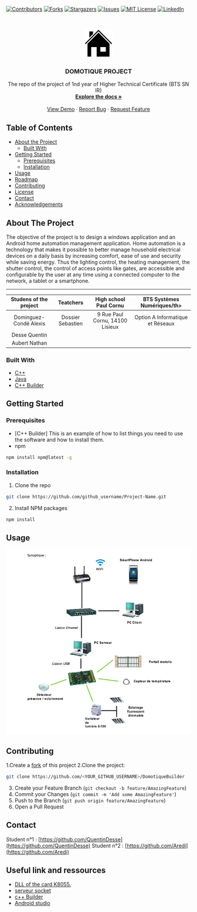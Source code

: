 <!-- DOMOTIQUE PROJECT -->
<!--
*** I'm using markdown "reference style" links for readability.
*** Reference links are enclosed in brackets [ ] instead of parentheses ( ).
*** See the bottom of this document for the declaration of the reference variables
*** for contributors-url, forks-url, etc. This is an optional, concise syntax you may use.
*** https://www.markdownguide.org/basic-syntax/#reference-style-links
-->
[![Contributors][contributors-shield]][contributors-url]
[![Forks][forks-shield]][forks-url]
[![Stargazers][stars-shield]][stars-url]
[![Issues][issues-shield]][issues-url]
[![MIT License][license-shield]][license-url]
[![LinkedIn][linkedin-shield]][linkedin-url]



<!-- PROJECT LOGO -->
<br />
<p align="center">
  <a href="https://github.com/QuentinDesse/Domotique">
    <img src="house_38533.png" alt="Logo" width="80" height="80">
  </a>

  <h3 align="center">DOMOTIQUE PROJECT</h3>

  <p align="center">
  The repo of the project of 1nd year of Higher Technical Certificate (BTS SN IR)
    <br />
    <a href="https://github.com/github_username/repo"><strong>Explore the docs »</strong></a>
    <br />
    <br />
    <a href="https://github.com/github_username/repo">View Demo</a>
    ·
    <a href="https://github.com/github_username/repo/issues">Report Bug</a>
    ·
    <a href="https://github.com/github_username/repo/issues">Request Feature</a>
  </p>
</p>



<!-- TABLE OF CONTENTS -->
## Table of Contents

* [About the Project](#about-the-project)
  * [Built With](#built-with)
* [Getting Started](#getting-started)
  * [Prerequisites](#prerequisites)
  * [Installation](#installation)
* [Usage](#usage)
* [Roadmap](#roadmap)
* [Contributing](#contributing)
* [License](#license)
* [Contact](#contact)
* [Acknowledgements](#acknowledgements)



<!-- ABOUT THE PROJECT -->
## About The Project

The objective of the project is to design a windows application and an Android home automation management application.
Home automation is a technology that makes it possible to better manage household electrical devices on a daily basis by increasing comfort, ease of use and security while saving energy.
Thus the lighting control, the heating management, the shutter control, the control of access points like gates, 
are accessible and configurable by the user at any time using a connected computer to the network, a tablet or a smartphone.


------------------------------------------------
<table>
    <thead>
        <tr>
            <th align="center">Studens of the project</th>
            <th align="center">Teatchers</th>
            <th align="center">High school Paul Cornu</th>
            <th align="center">BTS Systèmes Numériques/th>
        </tr>
    </thead>
    <tbody>
        <tr>
            <td align="center">Dominguez-Condé Alexis</td>
            <td align="center">Dossier Sebastien</td>
            <td align="center">9 Rue Paul Cornu, 14100 Lisieux</td>
            <td align="center">Option A Informatique et Réseaux</td>
        </tr>
        <tr>
            <td align="center">Desse Quentin</td>
            <td align="center"></td>
            <td align="center"></td>
            <td align="center"></td>
        </tr>
        <tr>
            <td align="center">Aubert Nathan</td>
            <td align="center"></td>
            <td align="center"></td>
            <td align="center"></td>
        </tr>
    </tbody>
</table>

### Built With

* [C++](https://fr.wikipedia.org/wiki/C%2B%2B)
* [Java](https://fr.wikipedia.org/wiki/Java_(langage))
* [C++ Builder](https://fr.wikipedia.org/wiki/C%2B%2BBuilder)



<!-- GETTING STARTED -->
## Getting Started
### Prerequisites

* [C++ Builder]
This is an example of how to list things you need to use the software and how to install them.
* npm
```sh
npm install npm@latest -g
```

### Installation
 
1. Clone the repo
```sh
git clone https://github.com/github_username/Project-Name.git
```
2. Install NPM packages
```sh
npm install
```



<!-- USAGE EXAMPLES -->
## Usage
<p align="center">
  <a href="#">
    <img src="exemple.png" alt="image exemple">
    <a>
  </p>


<!-- CONTRIBUTING -->
## Contributing

1.Create a [fork](https://help.github.com/en/github/getting-started-with-github/fork-a-repo) of this project
2.Clone the project:
```sh
git clone https://github.com/<YOUR_GITHUB_USERNAME>/DomotiqueBuilder
```
3. Create your Feature Branch (`git checkout -b feature/AmazingFeature`)
4. Commit your Changes (`git commit -m 'Add some AmazingFeature'`)
5. Push to the Branch (`git push origin feature/AmazingFeature`)
6. Open a Pull Request

<!-- CONTACT -->
## Contact
Student n°1 : [https://github.com/QuentinDesse](https://github.com/QuentinDesse)
Student n°2 : [https://github.com/Aredi](https://github.com/Aredi)

<!-- ACKNOWLEDGEMENTS -->
## Useful link and ressources

* [DLL of the card K8055.](https://seththefly.fr/download/k8055-dll/)
* [serveur socket](https://fr.wikipedia.org/wiki/Socket)
* [c++ Builder](https://fr.wikipedia.org/wiki/C%2B%2BBuilder)
* [Android studio](https://developer.android.com/studio)





<!-- MARKDOWN LINKS & IMAGES -->
<!-- https://www.markdownguide.org/basic-syntax/#reference-style-links -->
[contributors-shield]: https://img.shields.io/github/contributors/othneildrew/Best-README-Template.svg?style=flat-square
[contributors-url]: https://github.com/othneildrew/Best-README-Template/graphs/contributors
[forks-shield]: https://img.shields.io/github/forks/othneildrew/Best-README-Template.svg?style=flat-square
[forks-url]: https://github.com/othneildrew/Best-README-Template/network/members
[stars-shield]: https://img.shields.io/github/stars/othneildrew/Best-README-Template.svg?style=flat-square
[stars-url]: https://github.com/othneildrew/Best-README-Template/stargazers
[issues-shield]: https://img.shields.io/github/issues/othneildrew/Best-README-Template.svg?style=flat-square
[issues-url]: https://github.com/othneildrew/Best-README-Template/issues
[license-shield]: https://img.shields.io/github/license/othneildrew/Best-README-Template.svg?style=flat-square
[license-url]: https://github.com/othneildrew/Best-README-Template/blob/master/LICENSE.txt
[linkedin-shield]: https://img.shields.io/badge/-LinkedIn-black.svg?style=flat-square&logo=linkedin&colorB=555
[linkedin-url]: https://linkedin.com/in/othneildrew
[product-screenshot]: images/screenshot.png
